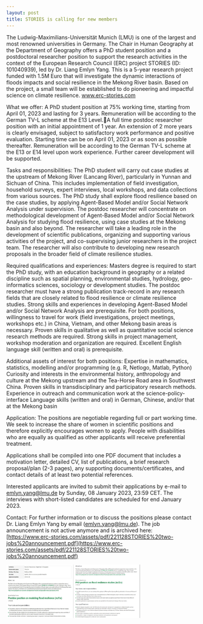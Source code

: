 ```yaml
---
layout: post
title: STORIES is calling for new members
---
```


The Ludwig-Maximilians-Universität Munich (LMU) is one of the largest and most renowned universities in Germany. The Chair in Human Geography at the Department of Geography offers a PhD student position and a postdoctoral researcher position to support the research activities in the context of the European Research Council (ERC) project STORIES (ID: 101040939), led by Dr. Liang Emlyn Yang. This is a 5-year research project funded with 1.5M Euro that will investigate the dynamic interactions of floods impacts and social resilience in the Mekong River basin. Based on the project, a small team will be established to do pioneering and impactful science on climate resilience. www.erc-stories.com

What we offer:
A PhD student position at 75% working time, starting from April 01, 2023 and lasting for 3 years. Remuneration will be according to the German TV-L scheme at the E13 Level.A full time postdoc researcher position with an initial appointment of 1 year. An extension of 2 more years is clearly envisaged, subject to satisfactory work performance and positive evaluation. Starting time can be on April 01, 2023 or as soon as possible thereafter. Remuneration will be according to the German TV-L scheme at the E13 or E14 level upon work experience. Further career development will be supported.

Tasks and responsibilities:
The PhD student will carry out case studies at the upstream of Mekong River (Lancang River), particularly in Yunnan and Sichuan of China. This includes implementation of field investigation, household surveys, expert interviews, local workshops, and data collections from various sources. The PhD study shall explore flood resilience based on the case studies, by applying Agent-Based Model and/or Social Network Analysis under supervision.
The postdoc researcher will concentrate on methodological development of Agent-Based Model and/or Social Network Analysis for studying flood resilience, using case studies at the Mekong basin and also beyond. The researcher will take a leading role in the development of scientific publications, organizing and supporting various activities of the project, and co-supervising junior researchers in the project team. The researcher will also contribute to developing new research proposals in the broader field of climate resilience studies.

Required qualifications and experiences:
Masters degree is required to start the PhD study, with an education background in geography or a related discipline such as spatial planning, environmental studies, hydrology, geo-informatics sciences, sociology or development studies.
The postdoc researcher must have a strong publication track-record in any research fields that are closely related to flood resilience or climate resilience studies. Strong skills and experiences in developing Agent-Based Model and/or Social Network Analysis are prerequisite.
For both positions, willingness to travel for work (field investigations, project meetings, workshops etc.) in China, Vietnam, and other Mekong basin areas is necessary. Proven skills in qualitative as well as quantitative social science research methods are required. Strong skills in project management, workshop moderation and organization are required. Excellent English language skill (written and oral) is prerequisite.

Additional assets of interest for both positions:
Expertise in mathematics, statistics, modelling and/or programming (e.g. R, Netlogo, Matlab, Python)
Curiosity and interests in the environmental history, anthropology and culture at the Mekong upstream and the Tea-Horse Road area in Southwest China.
Proven skills in transdisciplinary and participatory research methods.
Experience in outreach and communication work at the science-policy-interface
Language skills (written and oral) in German, Chinese, and/or that at the Mekong basin

Application:
The positions are negotiable regarding full or part working time. We seek to increase the share of women in scientific positions and therefore explicitly encourages women to apply. People with disabilities who are equally as qualified as other applicants will receive preferential treatment.

Applications shall be compiled into one PDF document that includes a motivation letter, detailed CV, list of publications, a brief research proposal/plan (2-3 pages), any supporting documents/certificates, and contact details of at least two potential references.

Interested applicants are invited to submit their applications by e-mail to emlyn.yang@lmu.de by Sunday, 08 January 2023, 23:59 CET. The interviews with short-listed candidates are scheduled for end January 2023.

Contact:
For further information or to discuss the positions please contact Dr. Liang Emlyn Yang by email (emlyn.yang@lmu.de).
The job announcement is not active anymore and is archived here: [https://www.erc-stories.com/assets/pdf/221128STORIES%20two-jobs%20announcement.pdf](https://www.erc-stories.com/assets/pdf/221128STORIES%20two-jobs%20announcement.pdf)


<div style="display: flex;">
  <img src="/assets/images/content/11_28_01.jpg" style="width: 35%;">
  <img src="/assets/images/content/11_28_02.jpg" style="width: 35%;">
</div>
